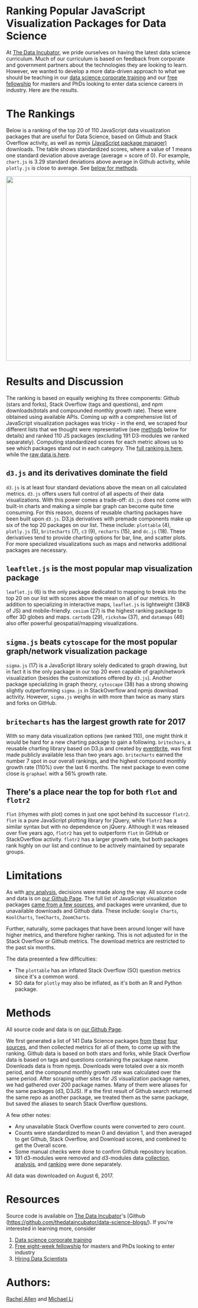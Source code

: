 # Ranking Popular JavaScript Visualization Packages for Data Science

At [The Data Incubator](https://www.thedataincubator.com/), we pride ourselves on having the latest data science curriculum. Much of our curriculum is based on feedback from corporate and government partners about the technologies they are looking to learn.  However, we wanted to develop a more data-driven approach to what we should be teaching in our [data science corporate training](https://www.thedataincubator.com/training.html) and our [free fellowship](https://www.thedataincubator.com/fellowship.html) for masters and PhDs looking to enter data science careers in industry. Here are the results.

# The Rankings

Below is a ranking of the top 20 of 110 JavaScript data visualization packages that are useful for Data Science, based on Github and Stack Overflow activity, as well as npmjs [(JavaScript package manager)](https://www.npmjs.com/) downloads. The table shows standardized scores, where a value of 1 means one standard deviation above average (average = score of 0). For example, `chart.js` is 3.29 standard deviations above average in Github activity, while `plotly.js` is close to average. See [below for methods](#Methods).

<img src="https://github.com/thedataincubator/data-science-blogs/blob/master/img/js_viz_rank.png" width=500px></img>


# Results and Discussion

The ranking is based on equally weighing its three components: Github (stars and forks), Stack Overflow (tags and questions), and npm downloads(totals and compounded monthly growth rate). These were obtained using available APIs. Coming up with a comprehensive list of JavaScript visualization packages was tricky - in the end, we scraped four different lists that we thought were representative (see [methods](#Methods) below for details) and ranked 110 JS packages (excluding 191 D3-modules we ranked separately). Computing standardized scores for each metric allows us to see which packages stand out in each category. The [full ranking is here](https://github.com/thedataincubator/data-science-blogs/blob/master/output/js_viz_final_Rankings.csv), while the [raw data is here](https://github.com/thedataincubator/data-science-blogs/blob/master/output/JS_VIZ_data.csv).

## `d3.js` and its derivatives dominate the field

`d3.js` is at least four standard deviations above the mean on all calculated metrics. `d3.js` offers users full control of all aspects of their data visualizations. With this power comes a trade-off: `d3.js` does not come with built-in charts and making a simple bar graph can become quite time consuming. For this reason, dozens of reusable charting packages have been built upon `d3.js`. D3.js derivatives with premade components make up six of the top 20 packages on our list. These include: `plottable` (4), `plotly.js` (5), `britecharts` (7), `c3` (9), `recharts` (15), and `dc.js` (18). These derivatives tend to provide charting options for bar, line, and scatter plots. For more specialized visualizations such as maps and networks additional packages are necessary.

## `leaftlet.js` is the most popular map visualization package
`leaflet.js` (6) is the only package dedicated to mapping to break into the top 20 on our list with scores above the mean on all of our metrics. In addition to specializing in interactive maps, `leaflet.js` is lightweight (38KB of JS) and mobile-friendly. `cesium` (27) is the highest ranking package to offer 3D globes and maps. `cartodb` (29), `rickshaw` (37), and `datamaps` (46) also offer powerful geospatial/mapping visualizations.

## `sigma.js` beats `cytoscape` for the most popular graph/network visualization package
`sigma.js` (17) is a JavaScript library solely dedicated to graph drawing, but in fact it is the only package in our top 20 even capable of graph/network visualization (besides the customizations offered by `d3.js`). Another package specializing in graph theory, `cytoscape` (38) has a strong showing slightly outperforming `sigma.js` in StackOverflow and npmjs download activity. However, `sigma.js` weighs in with more than twice as many stars and forks on GitHub. 

## `britecharts` has the largest growth rate for 2017
With so many data visualization options (we ranked 110), one might think it would be hard for a new charting package to gain a following. `britechars`, a reusable charting library based on D3.js and created by [eventbrite](https://www.eventbrite.com/engineering/introducing-britecharts/), was first made publicly available less than two years ago. `britecharts` earned the number 7 spot in our overall rankings, and the highest compound monthly growth rate (110%) over the last 6 months. The next package to even come close is `graphael` with a 56% growth rate.

## There's a place near the top for both `flot` and `flotr2`
`flot` (rhymes with plot) comes in just one spot behind its successor `flotr2`. `flot` is a pure JavaScript plotting library for jQuery, while `flotr2` has a similar syntax but with no dependence on jQuery. Although it was released over five years ago, `flotr2` has yet to outperform `flot` in GitHub or StackOverflow activity. `flotr2` has a larger growth rate, but both packages rank highly on our list and continue to be actively maintained by separate groups.


# Limitations

As with [any analysis](https://twitter.com/benhamner/status/732392995610198016), decisions were made along the way. All source code and data is on [our Github Page](https://github.com/thedataincubator/data-science-blogs). The full list of JavaScript visualization packages [came from a few sources](#Methods), and packages were unranked, due to unavailable downloads and Github data. These include: `Google Charts`, `KoolCharts`, `TeeCharts`, `ZoomCharts`. 

Further, naturally, some packages that have been around longer will have higher metrics, and therefore higher ranking. This is not adjusted for in the Stack Overflow or Github metrics. The download metrics are restricted to the past six months.

The data presented a few difficulties:

* The `plottable` has an inflated Stack Overflow (SO) question metrics since 
  it's a common word.
* SO data for `plotly` may also be inflated, as it's both an R and Python
  package.


# Methods

All source code and data is on [our Github Page](https://github.com/thedataincubator/data-science-blogs).

We first generated a list of 141 Data Science packages [from](https://github.com/fasouto/awesome-dataviz') [these](https://github.com/wbkd/awesome-d3) [four](https://en.wikipedia.org/wiki/Comparison_of_JavaScript_charting_frameworks) [sources](https://cssauthor.com/javascript-charting-libraries), and then collected metrics for all of them, to come up with the ranking. Github data is based on both stars and forks, while Stack Overflow data is based on tags and questions containing the package name. Downloads data is from npmjs. Downloads were totaled over a six month period, and the compound monthly growth rate was calculated over the same period. After scraping other sites for JS visualization package names, we had gathered over 200 package names. Many of them were aliases for the same packages (d3, D3JS). If a the first result of Github search returned the same repo as another package, we treated them as the same package, but saved the aliases to search Stack Overflow questions. 

A few other notes:

* Any unavailable Stack Overflow counts were converted to zero count. 
* Counts were standardized to mean 0 and deviation 1, and then averaged to
  get Github, Stack Overflow, and Download scores, and combined to get the Overall 
  score. 
* Some manual checks were done to confirm Github repository location.
* 191 d3-modules were removed and d3-modules data [collection](https://github.com/thedataincubator/data-science-blogs/blob/master/code/make_D3_modules_data.ipynb), [analysis](https://github.com/thedataincubator/data-science-blogs/blob/master/code/D3_modules_analysis.ipynb), and [ranking](https://github.com/thedataincubator/data-science-blogs/blob/master/img/d3_mod_rank.png) were done separately.

All data was downloaded on August 6, 2017.

# Resources
Source code is available on [The Data Incubator](https://www.thedataincubator.com/)'s [Github (https://github.com/thedataincubator/data-science-blogs/). If you're interested in learning more, consider

1. [Data science corporate training](https://www.thedataincubator.com/training.html)
2. [Free eight-week fellowship](https://www.thedataincubator.com/fellowship.html) for masters and PhDs looking to enter industry
3. [Hiring Data Scientists](https://www.thedataincubator.com/hiring.html)

# Authors:
[Rachel Allen](https://github.com/raykallen/) and [Michael Li](https://github.com/tianhuil/)
